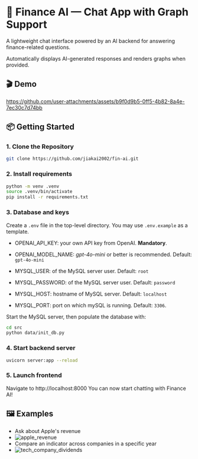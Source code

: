 # 🤖 Finance AI — Chat App with Graph Support

A lightweight chat interface powered by an AI backend for answering finance-related questions. 

Automatically displays AI-generated responses and renders graphs when provided.

## 🎬 Demo

https://github.com/user-attachments/assets/b9f0d9b5-0ff5-4b82-8a4e-7ec30c7d74bb

## 📦 Getting Started

### 1. Clone the Repository

```bash
git clone https://github.com/jiakai2002/fin-ai.git
```

### 2. Install requirements

```bash
python -m venv .venv
source .venv/bin/activate
pip install -r requirements.txt
```

### 3. Database and keys
Create a `.env` file in the top-level directory. You may use `.env.example` as a template.

*  OPENAI_API_KEY: your own API key from OpenAI. **Mandatory**.

*  OPENAI_MODEL_NAME: *gpt-4o-mini* or better is recommended. Default: `gpt-4o-mini`

*  MYSQL_USER: of the MySQL server user. Default: `root`

*  MYSQL_PASSWORD: of the MySQL server user. Default: `password`

*  MYSQL_HOST: hostname of MySQL server. Default: `localhost`

*  MYSQL_PORT: port on which mySQL is running. Default: `3306`.

Start the MySQL server, then populate the database with: 
```bash
cd src
python data/init_db.py
```

### 4. Start backend server


```bash
uvicorn server:app --reload
```

### 5. Launch frontend

Navigate to http://localhost:8000
You can now start chatting with Finance AI!

## 🖼️ Examples

- Ask about Apple's revenue
- ![apple_revenue](https://github.com/user-attachments/assets/8a8db44b-9cde-41d0-82b2-254a333175d3)
- Compare an indicator across companies in a specific year
- ![tech_company_dividends](https://github.com/user-attachments/assets/4f95cc69-9fed-4ddd-af1f-d82c0f64458b)


